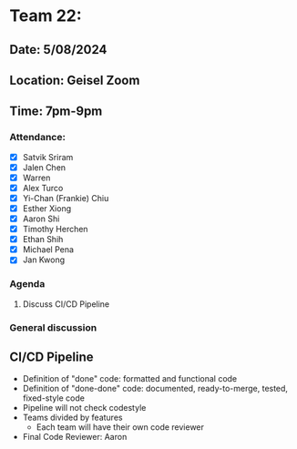 # Team 22: 
## Date: 5/08/2024
## Location: Geisel Zoom
## Time: 7pm-9pm

### Attendance:
- [x] Satvik Sriram
- [x] Jalen Chen
- [x] Warren 
- [x] Alex Turco
- [x] Yi-Chan (Frankie) Chiu
- [x] Esther Xiong
- [x] Aaron Shi
- [x] Timothy Herchen
- [x] Ethan Shih
- [x] Michael Pena
- [x] Jan Kwong

### Agenda

1. Discuss CI/CD Pipeline 

### General discussion

## CI/CD Pipeline
- Definition of "done" code: formatted and functional code
- Definition of "done-done" code: documented, ready-to-merge, tested, fixed-style code 
- Pipeline will not check codestyle
- Teams divided by features
  - Each team will have their own code reviewer
- Final Code Reviewer: Aaron